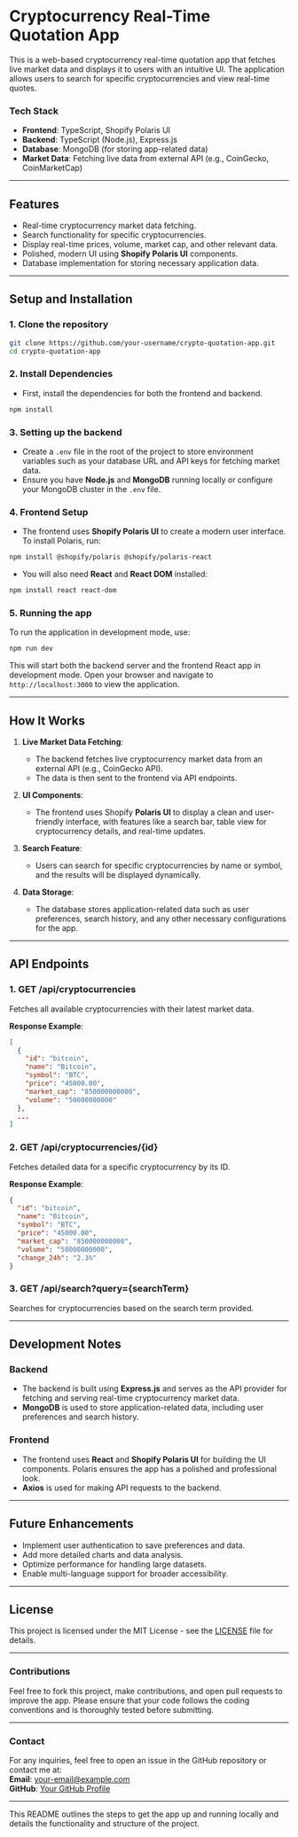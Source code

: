 

# Cryptocurrency Real-Time Quotation App

This is a web-based cryptocurrency real-time quotation app that fetches live market data and displays it to users with an intuitive UI. The application allows users to search for specific cryptocurrencies and view real-time quotes.

### **Tech Stack**
- **Frontend**: TypeScript, Shopify Polaris UI
- **Backend**: TypeScript (Node.js), Express.js
- **Database**: MongoDB (for storing app-related data)
- **Market Data**: Fetching live data from external API (e.g., CoinGecko, CoinMarketCap)

---

## **Features**
- Real-time cryptocurrency market data fetching.
- Search functionality for specific cryptocurrencies.
- Display real-time prices, volume, market cap, and other relevant data.
- Polished, modern UI using **Shopify Polaris UI** components.
- Database implementation for storing necessary application data.

---

## **Setup and Installation**

### 1. **Clone the repository**
```bash
git clone https://github.com/your-username/crypto-quotation-app.git
cd crypto-quotation-app
```

### 2. **Install Dependencies**
- First, install the dependencies for both the frontend and backend.
```bash
npm install
```

### 3. **Setting up the backend**
- Create a `.env` file in the root of the project to store environment variables such as your database URL and API keys for fetching market data.
- Ensure you have **Node.js** and **MongoDB** running locally or configure your MongoDB cluster in the `.env` file.

### 4. **Frontend Setup**
- The frontend uses **Shopify Polaris UI** to create a modern user interface. To install Polaris, run:
```bash
npm install @shopify/polaris @shopify/polaris-react
```
- You will also need **React** and **React DOM** installed:
```bash
npm install react react-dom
```

### 5. **Running the app**
To run the application in development mode, use:
```bash
npm run dev
```
This will start both the backend server and the frontend React app in development mode. Open your browser and navigate to `http://localhost:3000` to view the application.

---

## **How It Works**

1. **Live Market Data Fetching**:
   - The backend fetches live cryptocurrency market data from an external API (e.g., CoinGecko API).
   - The data is then sent to the frontend via API endpoints.

2. **UI Components**:
   - The frontend uses Shopify **Polaris UI** to display a clean and user-friendly interface, with features like a search bar, table view for cryptocurrency details, and real-time updates.

3. **Search Feature**:
   - Users can search for specific cryptocurrencies by name or symbol, and the results will be displayed dynamically.

4. **Data Storage**:
   - The database stores application-related data such as user preferences, search history, and any other necessary configurations for the app.

---

## **API Endpoints**

### 1. **GET /api/cryptocurrencies**
Fetches all available cryptocurrencies with their latest market data.

**Response Example**:
```json
[
  {
    "id": "bitcoin",
    "name": "Bitcoin",
    "symbol": "BTC",
    "price": "45000.00",
    "market_cap": "850000000000",
    "volume": "50000000000"
  },
  ...
]
```

### 2. **GET /api/cryptocurrencies/{id}**
Fetches detailed data for a specific cryptocurrency by its ID.

**Response Example**:
```json
{
  "id": "bitcoin",
  "name": "Bitcoin",
  "symbol": "BTC",
  "price": "45000.00",
  "market_cap": "850000000000",
  "volume": "50000000000",
  "change_24h": "2.3%"
}
```

### 3. **GET /api/search?query={searchTerm}**
Searches for cryptocurrencies based on the search term provided.

---

## **Development Notes**

### Backend
- The backend is built using **Express.js** and serves as the API provider for fetching and serving real-time cryptocurrency market data.
- **MongoDB** is used to store application-related data, including user preferences and search history.

### Frontend
- The frontend uses **React** and **Shopify Polaris UI** for building the UI components. Polaris ensures the app has a polished and professional look.
- **Axios** is used for making API requests to the backend.

---

## **Future Enhancements**
- Implement user authentication to save preferences and data.
- Add more detailed charts and data analysis.
- Optimize performance for handling large datasets.
- Enable multi-language support for broader accessibility.

---

## **License**
This project is licensed under the MIT License - see the [LICENSE](LICENSE) file for details.

---

### **Contributions**
Feel free to fork this project, make contributions, and open pull requests to improve the app. Please ensure that your code follows the coding conventions and is thoroughly tested before submitting.

--- 

### **Contact**
For any inquiries, feel free to open an issue in the GitHub repository or contact me at:  
**Email**: your-email@example.com  
**GitHub**: [Your GitHub Profile](https://github.com/your-username)

---

This README outlines the steps to get the app up and running locally and details the functionality and structure of the project.